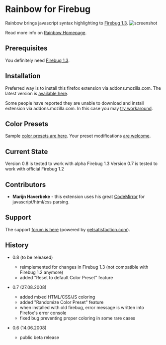 Rainbow for Firebug
===================

Rainbow brings javascript syntax highlighting to [Firebug 1.3][firebug].
![screenshot][screenshot]

Read more info on [Rainbow Homepage][homepage].

Prerequisites
-------------

You definitely need [Firebug 1.3][firebug].

Installation
------------

Preferred way is to install this firefox extension via addons.mozilla.com.
The latest version is [available here][rainbow].

Some people have reported they are unable to download and install extension via addons.mozilla.com. In this case you may [try workaround][workaround].

Color Presets
-------------

Sample [color presets are here][presets]. Your preset modifications [are welcome][contact].

Current State
-------------

Version 0.8 is tested to work with alpha Firebug 1.3
Version 0.7 is tested to work with official Firebug 1.2

Contributors
------------

* **Marijn Haverbeke** - this extension uses his great [CodeMirror][codemirror] for javascript/html/css parsing.

Support
-------

The support [forum is here][support] (powered by [getsatisfaction.com][satisfaction]).

History
-------

* 0.8 (to be released) 
  * reimplemented for changes in Firebug 1.3 (not compatible with Firebug 1.2 anymore)
  * added "Reset to default Color Preset" feature

* 0.7 (27.08.2008) 
  * added mixed HTML/CSS/JS coloring
  * added "Randomize Color Preset" feature
  * when installed with old firebug, error message is written into Firefox's error console
  * fixed bug preventing proper coloring in some rare cases

* 0.6 (14.06.2008) 
  * public beta release



[screenshot]: http://github.com/woid/rainbow4firebug/tree/master/support/screenshot.png?raw=true "Rainbow for Firebug"
[firebug]: https://addons.mozilla.org/en-US/firefox/addon/1843
[rainbow]: https://addons.mozilla.org/en-US/firefox/addon/7575
[codemirror]: http://marijn.haverbeke.nl/codemirror/
[homepage]: http://xrefresh.com/rainbow
[presets]: http://xrefresh.com/presets
[contact]: mailto:antonin@hildebrand.cz
[workaround]: http://getsatisfaction.com/xrefresh/topics/unable_to_download_rainbow_for_firebug
[support]: http://getsatisfaction.com/xrefresh/products/xrefresh_rainbow_for_firebug
[satisfaction]: http://getsatisfaction.com